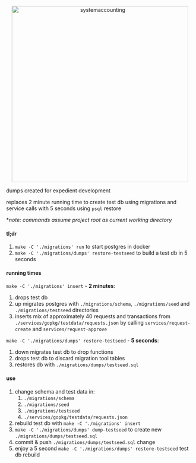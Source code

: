 <p align="center">
  <img width="475" alt="systemaccounting" src="https://user-images.githubusercontent.com/12200465/37568924-06f05d08-2a99-11e8-8891-60f373b33421.png">
</p>

dumps created for expedient development

replaces 2 minute running time to create test db using migrations and service calls with 5 seconds using `psql` restore

\**note: commands assume project root as current working directory*

#### tl;dr
1. `make -C './migrations' run` to start postgres in docker
1. `make -C './migrations/dumps' restore-testseed` to build a test db in 5 seconds

#### running times

`make -C './migrations' insert` - **2 minutes**:
  1. drops test db
  1. up migrates postgres with `./migrations/schema`, `./migrations/seed` and `./migrations/testseed` directories
  1. inserts mix of approximately 40 requests and transactions from `./services/gopkg/testdata/requests.json` by calling `services/request-create` and `services/request-approve`

`make -C './migrations/dumps' restore-testseed` - **5 seconds**:
  1. down migrates test db to drop functions
  1. drops test db to discard migration tool tables
  1. restores db with `./migrations/dumps/testseed.sql`

  #### use
  1. change schema and test data in:
      1. `./migrations/schema`
      1. `./migrations/seed`
      1. `./migrations/testseed`
      1. `./services/gopkg/testdata/requests.json`
  1. rebuild test db with `make -C './migrations' insert`
  1. `make -C './migrations/dumps' dump-testseed` to create new `./migrations/dumps/testseed.sql`
  1. commit & push `./migrations/dumps/testseed.sql` change
  1. enjoy a 5 second `make -C './migrations/dumps' restore-testseed` test db rebuild